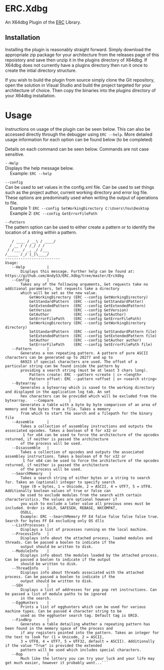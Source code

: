 # ERC.Xdbg
An X64dbg Plugin of the [ERC](https://github.com/Andy53/ERC.net) Library.

## Installation
Installing the plugin is reasonably straight forward. Simply download the appropriate zip package for your architecture from the releases page of this repoistory and save then unzip it in the plugins directory of X64dbg. If X64dbg does not currently have a plugins directory then run it once to create the intial directory structure.

If you wish to build the plugin from source simply clone the Git repository, open the solution in Visual Studio and build the project targeted for your architecture of choice. Then copy the binaries into the plugins directory of your X64dbg installation.

# Usage
Instructions on usage of the plugin can be seen below. This can also be accessed directly through the debugger using `ERC --help`. More detailed usage information for each option can be found below (to be completed)

Details on each command can be seen below. Commands are not case sensitive.

`--Help`       
Displays the help message below.    
&nbsp;&nbsp;&nbsp;&nbsp;Example: `ERC --help`

`--config`    
Can be used to set values in the config.xml file. Can be used to set things such as the project author, current working directory and error log file. These options are predominatly used when writing the output of operations to file.    
&nbsp;&nbsp;&nbsp;&nbsp;Example 1: `ERC --config SetWorkingDirectory C:\Users\You\Desktop`   
&nbsp;&nbsp;&nbsp;&nbsp;Example 2: `ERC --config GetErrorFilePath`

`--Pattern`   
The pattern option can be used to either create a pattern or to identify the location of a string within a pattern.

```    __________   ______  
   / ____ / __\ / ____/ 
  / __ / / /_/ / /       
 / /___ / _, _/ /___     
/_____ /_/ |_|\____/    
-------------------------
Usage:       
   --Help          |
       Displays this message. Further help can be found at: https://github.com/Andy53/ERC.Xdbg/tree/master/ErcXdbg 
   --Config        |
       Takes any of the following arguments, Get requests take no additional parameters, Set requests take a directory
       which will be set as the new value.
           GetWorkingDirectory (ERC --config GetWorkingDirectory)
           GetStandardPattern  (ERC --config GetStandardPatter)
           GetExtendedPattern  (ERC --config GetExtendedPattern)
           GetVersion          (ERC --config GetVersion)
           GetAuthor           (ERC --config GetAuthor)
           GetErrorFilePath    (ERC --config GetErrorFilePath)
           SetWorkingDirectory (ERC --config SetWorkingDirectory directory)
           SetStandardPattern  (ERC --config SetStandardPattern file)
           SetExtendedPattern  (ERC --config SetExtendedPattern file)
           SetAuthor           (ERC --config SetAuthor author)
           SetErrorFilePath    (ERC --config SetErrorFilePath file)
   --Pattern       |
       Generates a non repeating pattern. A pattern of pure ASCII characters can be generated up to 20277 and up to  
       66923 if special characters are used. The offset of a particular string can be found inside the pattern by 
       providing a search string (must be at least 3 chars long).
           Pattern create: ERC --pattern <create | c> <length>
           Pattern offset: ERC --pattern <offset | o> <search string>
   --Bytearray     |
       Generates a bytearray which is saved to the working directory and displayed in the application log tab. An set 
       hex characters can be provided which will be excluded from the bytearray.   --Compare       |
       Generates a table with a byte by byte comparison of an area of memory and the bytes from a file. Takes a memory 
       from which to start the search and a filepath for the binary file
   --Assemble      |
       Takes a collection of assembley instructions and outputs the associated opcodes. Takes a boolean of 0 for x32 or
        1 for x64 can be used to force the architecture of the opcodes returned, if neither is passed the architecture 
       of the process will be used.
   --Disassemble   |
       Takes a collection of opcodes and outputs the associated assembley instructions. Takes a boolean of 0 for x32 or
        1 for x64 can be used to force the architecture of the opcodes returned, if neither is passed the architecture 
       of the process will be used.
   --SearchMemory   |
       Takes a search string of either bytes or a string to search for. Takes an (optional) integer to specify search 
       type (0 = bytes, 1 = Unicode, 2 = ASCII, 4 = UTF7, 5 = UTF8. Additionally boolean values of true or false can 
       be used to exclude modules from the search with certain characteristics. The values are optional however if 
       you wish to exclude a later value all previous ones must be included. Order is ASLR, SAFESEH, REBASE, NXCOMPAT, 
       OSDLL.
       Example: ERC --SearchMemory FF E4 false false false false true. Search for bytes FF E4 excluding only OS dlls
   --ListProcesses |
       Displays a list of processes running on the local machine.
   --ProcessInfo   |
       Displays info about the attached process, loaded modules and threads. Can be passed a boolen to indicate if the
       output should be written to disk.
   --ModuleInfo    |
       Displays info about the modules loaded by the attached process. Can be passed a boolen to indicate if the output
       should be written to disk.
   --ThreadInfo    |
       Displays info about threads associated with the attached process. Can be passed a boolen to indicate if the
       output should be written to disk.
   --SEH           |
       Displays a list of addresses for pop pop ret instructions. Can be passed a list of module paths to be ignored
       in the search.
   --EggHunters    |
       Prints a list of egghunters which can be used for various machine types. Can be passed 4 character string to be
       used as the egghunter search tag. Default tag is ERCD.
   --FindNrp       |
       Generates a table detailing whether a repeating pattern has been found in the memory space of the process and
       if any registers pointed into the pattern. Takes an integer for the text to look for (1 = Unicode, 2 = ASCII,
       3 = UTF8, 4 = UTF7, 5 = UTF32, default = ASCII). Additionally if the value "True" is provided the extended 
       pattern will be used which includes special characters.
   --Rop           |
       Much like the lottery you can try your luck and your life may get much easier, however it probably wont...```
